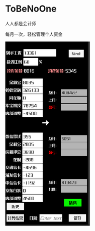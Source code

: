 # ToBeNoOne
人人都是会计师

每月一次，轻松管理个人资金

![image](https://github.com/fermathGit/ToBeNoOne/blob/master/Img/d373254b75b92debad3310a3c125dab.png)
